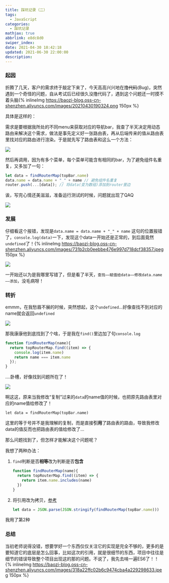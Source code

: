 ```yaml
---
title: 踩坑记录（二）
tags:
  - JavaScript
categories:
  - 踩坑记录
mathjax: true
abbrlink: e8dc8d0
swiper_index: 
date: 2021-04-30 18:42:18
updated: 2021-06-30 22:00:00
description:
---
```


### 起因

折腾了几天，客户的需求终于敲定下来了，今天高高兴兴地在撸~~代码~~(Bug)，突然遇到一个奇怪的问题，自从考试后已经很久没撸代码了，遇到这个问题还一时摸不着头脑{% inlineImg https://baozi-blog.oss-cn-shenzhen.aliyuncs.com/images/20210430190324.png 150px %}

具体是这样的：

需求是要根据我所处的不同menu来获取对应的导航bar，我查了半天决定用动态路由来解决这个需求，做法是事先定义好一张路由表，再从后端传来的值从路由表里找对应的路由进行渲染。于是就先写了路由表和这么一个方法：

![](https://baozi-blog.oss-cn-shenzhen.aliyuncs.com/images/20210430185121.png)

然后再调用，因为有多个菜单，每个菜单可能含有相同的bar，为了避免组件名重复，又多加了一句：

```js
let data = findRouterMap(topBar.name)
data.name = data.name + "_" + name // 避免组件名重复
router.push(...[data]); // 将data(变为数组)添加到router里边
```

诶，写完心情还美滋滋，准备运行测试的时候，问题就出现了QAQ

![](https://baozi-blog.oss-cn-shenzhen.aliyuncs.com/images/20210430190007.png)

### 发展

仔细看这个报错，发现是`data.name = data.name + "_" + name` 这句的位置报错了，`console.log(data)`一下，发现这个data一开始还是正常的，到后面竟然`undefined`了！{% inlineImg https://baozi-blog.oss-cn-shenzhen.aliyuncs.com/images/731b2cb0eebbe476e997d718dcf38357.jpeg 150px %}

![](https://baozi-blog.oss-cn-shenzhen.aliyuncs.com/images/20210430190845.png)

一开始还以为是我哪里写错了，但是看了半天，`查找——赋值给data——修改data.name——添加`，没毛病呀！

### 转折

emmm，在我愁眉不展的时候，突然想起，这个`undefined`...好像查找不到对应的name就会返回`undefined`

![](https://baozi-blog.oss-cn-shenzhen.aliyuncs.com/images/20210430191616.png)

那我康康他到底找到了个啥，于是我在`find()`里边加了句`console.log`

```js
function findRouterMap(name){
  return topRouterMap.find((item) => {
    console.log(item.name)
    return name === item.name
  });
}
```

....卧槽，好像找到问题所在了！

![](https://baozi-blog.oss-cn-shenzhen.aliyuncs.com/images/20210430191922.png)

啊这这，原来当我修改“复制”过来的`data`的name值的时候，也把原先路由表里对应的name值给修改了！

`let data = findRouterMap(topBar.name)`

这里的等于号并不是我理解的复制，而是直接**引用**了路由表的路由，导致我修改data的值反而也把路由表的值给修改了...

那么问题找到了，但怎样才能解决这个问题呢？

我想了两种办法：

1. `find`判断是否**相等**改为判断是否**包含**

   ```js
   function findRouterMap(name){
     return topRouterMap.find((item) => {
       return item.name.includes(name)
     })
   }
   ```

2. 将引用改为拷贝，[参考](https://segmentfault.com/a/1190000019977308)

   ```js
   let data = JSON.parse(JSON.stringify(findRouterMap(topBar.name)))
   ```

我用了第2种

### 总结

当初老师说得没错，想要学好一个东西仅仅关注它的实现是完全不够的，更多的是要知道它的底层是怎么回事，比如这次的引用，就是很细节的东西，项目中往往是细节的错误导致整个项目出现这的那的问题。不说了，我先去啃一遍ES6了！！{% inlineImg https://baozi-blog.oss-cn-shenzhen.aliyuncs.com/images/318a22ffc02b6c9474cba4a229298633.jpeg 150px %}

